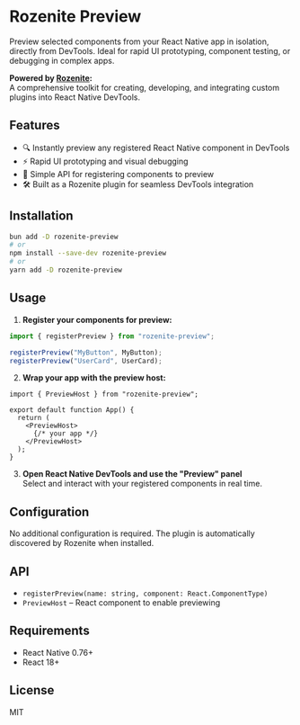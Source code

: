 # Rozenite Preview

Preview selected components from your React Native app in isolation, directly from DevTools. Ideal for rapid UI prototyping, component testing, or debugging in complex apps.

**Powered by [Rozenite](https://github.com/callstackincubator/rozenite):**  
A comprehensive toolkit for creating, developing, and integrating custom plugins into React Native DevTools.

## Features

- 🔍 Instantly preview any registered React Native component in DevTools
- ⚡ Rapid UI prototyping and visual debugging
- 🧩 Simple API for registering components to preview
- 🛠️ Built as a Rozenite plugin for seamless DevTools integration

## Installation

```sh
bun add -D rozenite-preview
# or
npm install --save-dev rozenite-preview
# or
yarn add -D rozenite-preview
```

## Usage

1. **Register your components for preview:**

```ts
import { registerPreview } from "rozenite-preview";

registerPreview("MyButton", MyButton);
registerPreview("UserCard", UserCard);
```

2. **Wrap your app with the preview host:**

```tsx
import { PreviewHost } from "rozenite-preview";

export default function App() {
  return (
    <PreviewHost>
      {/* your app */}
    </PreviewHost>
  );
}
```

3. **Open React Native DevTools and use the "Preview" panel**  
Select and interact with your registered components in real time.

## Configuration

No additional configuration is required. The plugin is automatically discovered by Rozenite when installed.

## API

- `registerPreview(name: string, component: React.ComponentType)`
- `PreviewHost` – React component to enable previewing

## Requirements

- React Native 0.76+
- React 18+

## License

MIT
